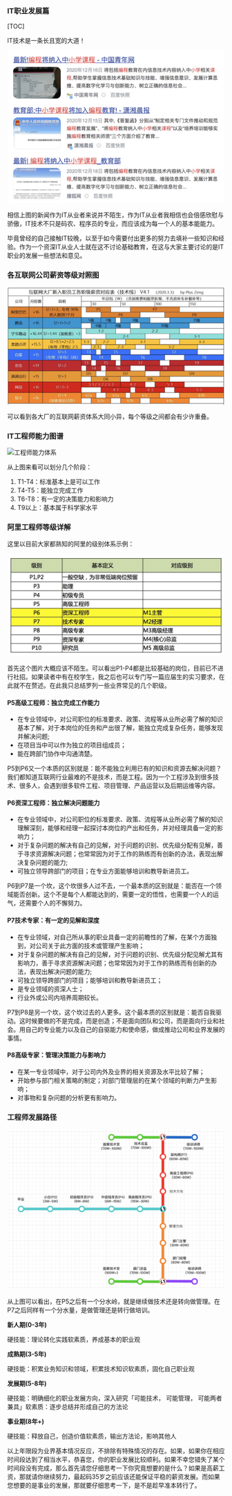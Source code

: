 ### IT职业发展篇

[TOC]

IT技术是一条长且宽的大道！

![image-20210207223155730](imgs/image-20210207223155730.png)

相信上图的新闻作为IT从业者来说并不陌生，作为IT从业者我相信也会倍感欣慰与骄傲，IT技术不只是码农、程序员的专业，而应该成为每一个人的基本能能力。

毕竟曾经的自己接触IT较晚，以至于如今需要付出更多的努力去填补一些知识和经验。作为一个资深IT从业人士就在这不讨论基础教育，在这与大家主要讨论的是IT职业的发展一些想法和意见。

### 各互联网公司薪资等级对照图

![image-20210318213017867](imgs/image-20210318213017867.png)

可以看到各大厂的互联网薪资体系大同小异，每个等级之间都会有少许重叠。

### IT工程师能力图谱

![工程师能力体系](imgs/%E5%B7%A5%E7%A8%8B%E5%B8%88%E8%83%BD%E5%8A%9B%E4%BD%93%E7%B3%BB.jpeg)

从上图来看可以划分几个阶段：

1. T1-T4：标准基本上是可以工作
2. T4-T5：能独立完成工作
3. T6-T8：有一定的决策能力和影响力
4. T9以上：基本属于科学家水平

### 阿里工程师等级详解

这里以目前大家都熟知的阿里的级别体系示例：

![preview](imgs/alibaba.jpg)

首先这个图片大概应该不陌生。可以看出P1-P4都是比较基础的岗位，目前已不进行社招。如果读者中有在校学生，我之后也可以专门写一篇应届生的实习要求，在此就不在赘述。在此我只总结罗列一些业界常见的几个职级。

#### P5高级工程师：独立完成工作能力

- 在专业领域中，对公司职位的标准要求、政策、流程等从业所必需了解的知识基本了解，对于本岗位的任务和产出很了解，能独立完成复杂任务，能够发现并解决问题;
- 在项目当中可以作为独立的项目组成员；
- 能在跨部门协作中沟通清楚。

P5到P6又一个本质的区别就是：能不能独立利用已有的知识和资源去解决问题？我们都知道互联网行业最难的不是技术，而是工程。因为一个工程涉及到很多技术、很多人，会遇到很多软件工程、项目管理、产品运营以及后期运维等内容。

#### P6资深工程师：独立解决问题能力

- 在专业领域中，对公司职位的标准要求、政策、流程等从业所必需了解的知识理解深刻，能够和经理一起探讨本岗位的产出和任务，并对经理具备一定的影响力；
- 对于复杂问题的解决有自己的见解，对于问题的识别、优先级分配有见解，善于寻求资源解决问题；也常常因为对于工作的熟练而有创新的办法，表现出解决复杂问题的能力;
- 可独立领导跨部门的项目；在专业方面能够培训和教导新进员工。

P6到P7是一个坎，这个坎很多人过不去，一个最本质的区别就是：能否在一个领域能否创新。这个不是每个人都能达到的，需要一定的悟性，也需要一个人的运气，还需要个人的不懈努力。

#### P7技术专家：有一定的见解和深度

- 在专业领域，对自己所从事的职业具备一定的前瞻性的了解，在某个方面独到，对公司关于此方面的技术或管理产生影响；
- 对于复杂问题的解决有自己的见解，对于问题的识别、优先级分配见解尤其有影响力，善于寻求资源解决问题；也常常因为对于工作的熟练而有创新的办法，表现出解决问题的能力;
- 可独立领导跨部门的项目；能够培训和教导新进员工；
- 是专业领域的资深人士；
- 行业外或公司内培养周期较长。

P7到P8是另一个坎，这个坎过去的人更多。这个最本质的区别就是：能否自我驱动。这时候要做的不是完成，而是创造；不是面向团队和公司，而是面向行业和社会。用自己的专业能力以及自己的自驱能力和使命感，做成推动公司和业界发展的事情。

#### P8高级专家：管理决策能力与影响力

- 在某一专业领域中，对于公司内外及业界的相关资源及水平比较了解；
- 开始参与部门相关策略的制定；对部门管理层的在某个领域的判断力产生影响；
- 对事物和复杂问题的分析更有影响力。

### 工程师发展路径

![image-20210318225811939](imgs/image-20210318225811939.png)

从上图可以看出，在P5之后有一个分水岭，就是继续做技术还是转向做管理。在P7之后同样有一个分水量，是做管理还是转行做培训。

**新人期(0-3年)**

硬技能：理论转化实践软素质，养成基本的职业观

**成熟期(3-5年)**

硬技能：积累业务知识和领域，积累技术知识软素质，固化自己职业观

**发展期(5-8年)**

硬技能：明确细化的职业发展方向，深入研究「可能技术， 可能管理， 可能两者兼具」软素质：逐步总结并形成自己的方法论

**事业期(8年+)**

硬技能：释放自己，创造价值软素质，输出方法论，影响其他人

以上年限段为业界基本情况反应，不排除有特殊情况的存在。如果，如果你在相应时间段达到了相当水平，恭喜您，你的职业发展比较顺利。如果不幸您错失了某个时间段没有完成，那么首先请您仔细思考一下你究竟想要的是什么？如果是高薪工资，那就请你继续努力，最起码35岁之前应该还能保证平稳的薪资发展。而如果您想要的是事业的发展，那就要仔细思考一下，是不是趁早准本转行了。

